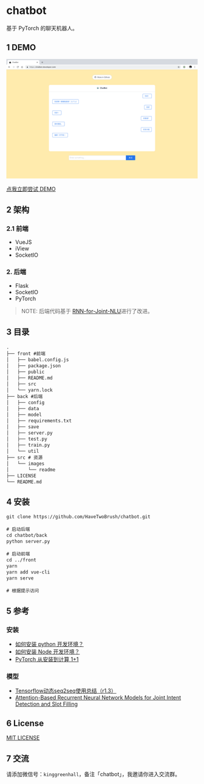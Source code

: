 # chatbot

基于 PyTorch 的聊天机器人。

## 1 DEMO

![](./src/images/readme/demo-screen-shot.jpg)

[点我立即尝试 DEMO](https://chatbot.dovolopor.com)

## 2 架构

### 2.1 前端

-   VueJS
-   iView
-   SocketIO

### 2. 后端

-   Flask
-   SocketIO
-   PyTorch

> NOTE: 后端代码基于 [RNN-for-Joint-NLU](https://github.com/applenob/RNN-for-Joint-NLU)进行了改进。

## 3 目录

```shell
.
├── front #前端
│   ├── babel.config.js
│   ├── package.json
│   ├── public
│   ├── README.md
│   ├── src
│   └── yarn.lock
├── back #后端
│   ├── config
│   ├── data
│   ├── model
│   ├── requirements.txt
│   ├── save
│   ├── server.py
│   ├── test.py
│   ├── train.py
│   └── util
├── src # 资源
│   └── images
│       └── readme
├── LICENSE
└── README.md

```

## 4 安装

```shell
git clone https://github.com/HaveTwoBrush/chatbot.git

# 启动后端
cd chatbot/back
python server.py

# 启动前端
cd ../front
yarn
yarn add vue-cli
yarn serve

# 根据提示访问
```

## 5 参考

### 安装

-   [如何安装 python 开发环境？](https://www.v2ai.cn/linux/2018/04/29/LX-2.html)
-   [如何安装 Node 开发环境？](https://www.v2ai.cn/linux/2018/11/11/LX-10.html)
-   [PyTorch 从安装到计算 1+1](https://www.v2ai.cn/ml/2018/08/20/ML-9.html)

### 模型

-   [Tensorflow动态seq2seq使用总结（r1.3）](https://github.com/applenob/RNN-for-Joint-NLU/blob/master/tensorflow_dynamic_seq2seq.md)
-   [Attention-Based Recurrent Neural Network Models for Joint Intent Detection and Slot Filling](https://arxiv.org/abs/1609.01454)

## 6 License

[MIT LICENSE](./LICENSE)

## 7 交流

请添加微信号：`kinggreenhall`，备注「chatbot」，我邀请你进入交流群。
